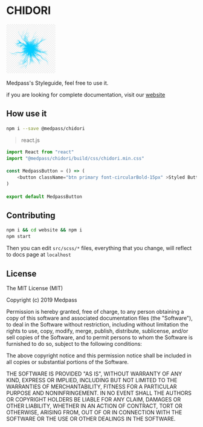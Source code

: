 # CHIDORI

<img src="./img/chidori.jpg" alt="chidori" width=130 />

Medpass's Styleguide, feel free to use it.

if you are looking for complete documentation, visit our [website](https://medpassbrasil.github.io/chidori/)

## How use it
```bash
npm i --save @medpass/chidori
```

>react.js
```javascript
import React from "react"
import "@medpass/chidori/build/css/chidori.min.css"

const MedpassButton = () => (
	<button className="btn primary font-circularBold-15px" >Styled Button</button>
)

export default MedpassButton
```

## Contributing
```bash
npm i && cd website && npm i
npm start
```

Then you can edit `src/scss/*` files, everything that you change, will reflect to docs page at `localhost`

## License
The MIT License (MIT)

Copyright (c) 2019 Medpass

Permission is hereby granted, free of charge, to any person obtaining a copy
of this software and associated documentation files (the "Software"), to deal
in the Software without restriction, including without limitation the rights
to use, copy, modify, merge, publish, distribute, sublicense, and/or sell
copies of the Software, and to permit persons to whom the Software is
furnished to do so, subject to the following conditions:

The above copyright notice and this permission notice shall be included in
all copies or substantial portions of the Software.

THE SOFTWARE IS PROVIDED "AS IS", WITHOUT WARRANTY OF ANY KIND, EXPRESS OR
IMPLIED, INCLUDING BUT NOT LIMITED TO THE WARRANTIES OF MERCHANTABILITY,
FITNESS FOR A PARTICULAR PURPOSE AND NONINFRINGEMENT. IN NO EVENT SHALL THE
AUTHORS OR COPYRIGHT HOLDERS BE LIABLE FOR ANY CLAIM, DAMAGES OR OTHER
LIABILITY, WHETHER IN AN ACTION OF CONTRACT, TORT OR OTHERWISE, ARISING FROM,
OUT OF OR IN CONNECTION WITH THE SOFTWARE OR THE USE OR OTHER DEALINGS IN
THE SOFTWARE.
